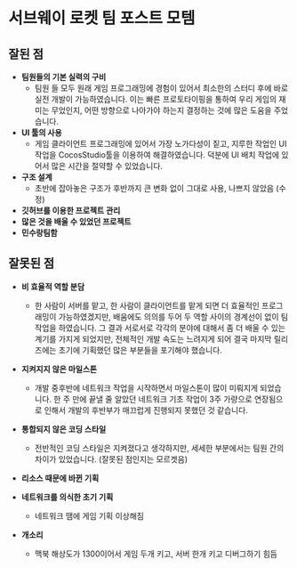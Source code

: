 서브웨이 로켓 팀 포스트 모템
====

__잘된 점__
----
  * __팀원들의 기본 실력의 구비__
    * 팀원 들 모두 원래 게임 프로그래밍에 경험이 있어서 최소한의 스터디 후에 바로 실전 개발이 가능하였습니다. 이는 빠른 프로토타이핑을 통하여 우리 게임의 재미는 무었인지, 어떤 방향으로 나아가야 하는지 결정하는 것에 많은 도움을 주었습니다.
  * __UI 툴의 사용__
    * 게임 클라이언트 프로그래밍에 있어서 가장 노가다성이 짙고, 지루한 작업인 UI작업을 CocosStudio툴을 이용하여 해결하였습니다. 덕분에 UI 배치 작업에 있어서 많은 시간을 절약할 수 있었습니다. 
  * __구조 설계__
    * 초반에 잡아놓은 구조가 후반까지 큰 변화 없이 그대로 사용, 나쁘지 않았음 (수정)
  * __깃허브를 이용한 프로젝트 관리__
  * __많은 것을 배울 수 있었던 프로젝트__
  * __민수랑팀함__

__잘못된 점__
----
  * __비 효율적 역할 분담__
    * 한 사람이 서버를 맡고, 한 사람이 클라이언트를 맡게 되면 더 효율적인 프로그래밍이 가능하였겠지만, 배움에도 의의를 두어 두 역할 사이의 경계선이 없이 팀 작업을 하였습니다. 그 결과 서로서로 각각의 분야에 대해서 좀 더 배울 수 있는 계기를 가지게 되었지만, 전체적인 개발 속도는 느려지게 되어 결국 마지막 릴리즈에는 초기에 기획했던 많은 부분들을 포기해야 했습니다.
  * __지켜지지 않은 마일스톤__
    * 개발 중후반에 네트워크 작업을 시작하면서 마일스톤이 많이 미뤄지게 되었습니다. 한 주 만에 끝낼 줄 알았던 네트워크 기초 작업이 3주 가량으로 연장됨으로 인해서 개발의 후반부가 매끄럽게 진행되지 못했던 것 같습니다.
  * __통합되지 않은 코딩 스타일__
    * 전반적인 코딩 스타일은 지켜졌다고 생각하지만, 세세한 부분에서는 팀원 간의 차이가 있었습니다. (잘못된 점인지는 모르겟음)
  * __리소스 때문에 바뀐 기획__
  * __네트워크를 의식한 초기 기획__
    * 네트워크 땜에 게임 기획 이상해짐
  
  
* __개소리__
  * 맥북 해상도가 1300이어서 게임 두개 키고, 서버 한개 키고 디버그하기 힘듬
  
